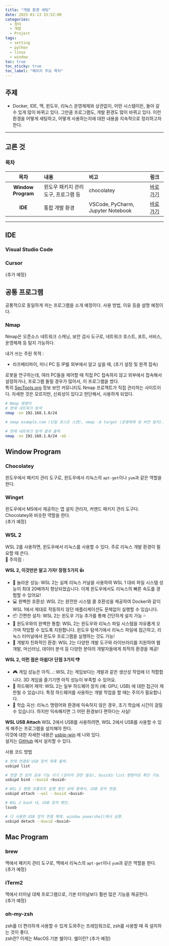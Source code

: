 ```yaml
---
title: "개발 환경 세팅"
date: 2025-01-13 15:52:00
categories:
  - 정리
  - 개발
  - Project
tags:
  - setting
  - python
  - linux
  - window
toc: true
toc_sticky: true
toc_label: "페이지 주요 목차"
---
```


## 주제

- Docker, IDE, 맥, 윈도우, 리눅스 운영체제와 상관없이, 어떤 시스템이든, 돌아 갈 수 있게 많이 바뀌고 있다. 그만큼 프로그램도, 개발 환경도 많이 바뀌고 있다. 이런 환경을 어떻게 세팅하고, 어떻게 사용하는지에 대한 내용을 지속적으로 정리하고자 한다.

---

## 고른 것

### 목차

|목차|내용|비고|링크|
|:--:|:--|:--|:--|
|**Window Program**|윈도우 패키지 관리 도구, 프로그램 등|chocolatey|<a href="#window-program">바로가기</a>|
|**IDE**|통합 개발 환경|VSCode, PyCharm, Jupyter Notebook|<a href="#ide">바로가기</a>|

---

## IDE  

### Visual Studio Code  

### Cursor  
{추가 예정}   

## 공통 프로그램
공통적으로 동일하게 까는 프로그램을 소개 예정이다. 사용 방법, 이유 등을 설명 예정이다.

### Nmap 
Nmap은 오픈소스 네트워크 스캐닝, 보안 검사 도구로, 네트워크 호스트, 포트, 서비스, 운영체제 등 탐지 가능하다.  
  
내가 쓰는 주된 목적 :  
-  라즈베리파이, 미니 PC 등 IP를 외부에서 알고 싶을 때, (초기 설정 및 원격 접속)  

로봇을 연구하는데, 여러 PC들을 제어할 때 직접 PC 접속하지 않고 외부에서 접속해서 설정하거나, 프로그램 돌릴 경우가 많아서, 이 프로그램을 썼다.  
특히 [SecTools.org](https://sectools.org/about/) 정보 보안 커뮤니티도 Nmap 프로젝트가 직접 관리하는 사이트이다. 자세한 것은 모르지만, 신뢰성이 있다고 판단해서, 사용하게 되었다.

```bash
# Nmap 명령어
# 현재 네트워크 탐색
nmap -sn 192.168.1.0/24 

# nmap example.com (단일 호스트 스캔), nmap -A target (운영체제 및 버전 탐지).

# 현재 네트워크 탐색 결과 출력
nmap -sn 192.168.1.0/24 -oG -

```

## Window Program  

### Chocolatey  
윈도우에서 패키지 관리 도구로, 윈도우에서 리눅스의 `apt-get`이나 `yum`과 같은 역할을 한다.

### Winget  
윈도우에서 MS에서 제공하는 앱 설치 관리자, 커맨드 패키지 관리 도구다. Chocolatey와 비슷한 역할을 한다.  
{추가 예정}  

### WSL 2
WSL 2를 사용하면, 윈도우에서 리눅스를 사용할 수 있다. 주로 리눅스 개발 환경이 필요할 때 쓴다.  
🚨 주의점 : 

**WSL 2, 이것만은 알고 가자! 장점 5가지 👍**  
- 🚀 놀라운 성능: WSL 2는 실제 리눅스 커널을 사용하여 WSL 1 대비 파일 시스템 성능이 최대 20배까지 향상되었습니다. 이제 윈도우에서도 리눅스의 빠른 속도를 경험할 수 있어요!  
- 💻 완벽한 호환성: WSL 2는 완전한 시스템 콜 호환성을 제공하여 Docker와 같이 WSL 1에서 제대로 작동하지 않던 애플리케이션도 문제없이 실행할 수 있습니다.  
- 📦 간편한 설치: WSL 2는 윈도우 기능 추가를 통해 간단하게 설치 가능 💦   
- 🔄 윈도우와의 완벽한 통합: WSL 2는 윈도우와 리눅스 파일 시스템을 자유롭게 오가며 작업할 수 있도록 지원합니다. 윈도우 탐색기에서 리눅스 파일에 접근하고, 리눅스 터미널에서 윈도우 프로그램을 실행하는 것도 가능!  
- 🤝 개발자 친화적인 환경: WSL 2는 다양한 개발 도구와 라이브러리를 지원하여 웹 개발, 머신러닝, 데이터 분석 등 다양한 분야의 개발자들에게 최적의 환경을 제공!  
  
**WSL 2, 이런 점은 아쉽다! 단점 3가지 👎**  
- 🎮 게임 성능은 아직...: WSL 2는 게임보다는 개발과 같은 생산성 작업에 더 적합합니다. 3D 게임을 즐기기엔 아직 성능이 부족할 수 있어요.  
- 🔌 하드웨어 제약: WSL 2는 일부 하드웨어 장치 (예: GPU, USB) 에 대한 접근이 제한될 수 있습니다. 특정 하드웨어를 사용하는 개발 작업을 할 때는 주의가 필요합니다.  
- 🤔 학습 곡선: 리눅스 명령어와 환경에 익숙하지 않은 경우, 초기 학습에 시간이 걸릴 수 있습니다. 하지만 익숙해지면 그 어떤 환경보다 편하다는 사실!  
  
**WSL USB Attach**
WSL 2에서 USB를 사용하려면, WSL 2에서 USB를 사용할 수 있게 해주는 프로그램을 설치해야 한다.  
이것에 대한 자세한 내용은 [usbip-win](https://learn.microsoft.com/en-us/windows/wsl/connect-usb) 에 나와 있다.  
설치는 [GitHub](https://github.com/dorssel/usbipd-win) 에서 설치할 수 있다.  

사용 코드 방법  
```bash
# 현재 연결된 USB 장치 목록 출력.
usbipd list 

# 연결 전 장치 공유 기능 키기 (관리자 권한 필요), busid는 list 명령어로 확인 가능.
usbipd bind --busid <busid>

# WSL 2 명령 프롬프트 실행 중인 상태 중에서, USB 장치 연결.
usbipd attach --wsl --busid <busid>

# WSL 2 bash 내, USB 장치 확인.
lsusb

# 다 사용한 USB 장치 연결 해제. window powershell에서 실행.
usbipd detach --busid <busid>
```

## Mac Program

### brew  
맥에서 패키지 관리 도구로, 맥에서 리눅스의 `apt-get`이나 `yum`과 같은 역할을 한다.  
{추가 예정}

### iTerm2
맥에서 터미널 대체 프로그램으로, 기본 터미널보다 훨씬 많은 기능을 제공한다.  
{추가 예정}

### oh-my-zsh
zsh를 더 편리하게 사용할 수 있게 도와주는 프레임워크로, zsh를 사용할 때 꼭 설치하는 것이 좋다.  
zsh란? 이제는 MacOS 기본 쉘이다. 쉘이란? 
{추가 예정}
